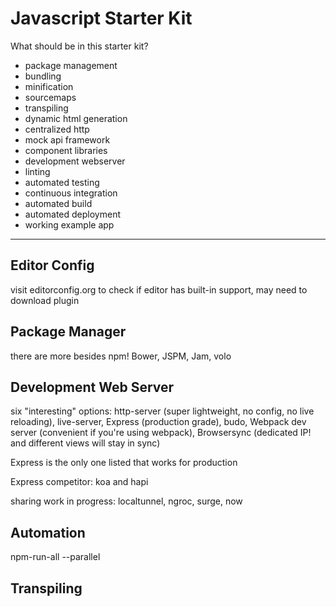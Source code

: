 # Javascript Starter Kit

What should be in this starter kit?
* package management
* bundling
* minification
* sourcemaps
* transpiling
* dynamic html generation
* centralized http
* mock api framework
* component libraries
* development webserver
* linting
* automated testing
* continuous integration
* automated build
* automated deployment
* working example app

*********************************

## Editor Config
visit editorconfig.org to check if editor has built-in support, may need to download plugin

## Package Manager
there are more besides npm! Bower, JSPM, Jam, volo

## Development Web Server
six "interesting" options: http-server (super lightweight, no config, no live reloading), live-server, Express (production grade), budo, Webpack dev server (convenient if you're using webpack), Browsersync (dedicated IP! and different views will stay in sync)

Express is the only one listed that works for production

Express competitor: koa and hapi

sharing work in progress: localtunnel, ngroc, surge, now

## Automation
npm-run-all --parallel

## Transpiling
